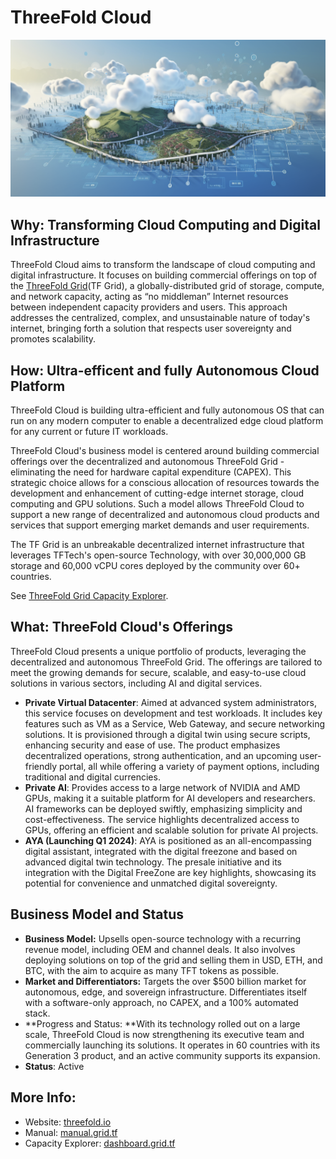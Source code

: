 # ThreeFold Cloud

![](img/threefold_cloud.png)

## Why: Transforming Cloud Computing and Digital Infrastructure

ThreeFold Cloud aims to transform the landscape of cloud computing and digital infrastructure. It focuses on building commercial offerings on top of the [ThreeFold Grid](https://dashboard.grid.tf/explorer/statistics)(TF Grid), a globally-distributed grid of storage, compute, and network capacity, acting as “no middleman” Internet resources between independent capacity providers and users. This approach addresses the centralized, complex, and unsustainable nature of today's internet, bringing forth a solution that respects user sovereignty and promotes scalability.

## How: Ultra-efficent and fully Autonomous Cloud Platform

ThreeFold Cloud is building ultra-efficient and fully autonomous OS that can run on any modern computer to enable a decentralized edge cloud platform for any current or future IT workloads.

ThreeFold Cloud's business model is centered around building commercial offerings over the decentralized and autonomous ThreeFold Grid - eliminating the need for hardware capital expenditure (CAPEX). This strategic choice allows for a conscious allocation of resources towards the development and enhancement of cutting-edge internet storage, cloud computing and GPU solutions. Such a model allows ThreeFold Cloud to support a new range of decentralized and autonomous cloud products and services that support emerging market demands and user requirements. 

The TF Grid is an unbreakable decentralized internet infrastructure that leverages TFTech's open-source Technology, with over 30,000,000 GB storage and 60,000 vCPU cores deployed by the community over 60+ countries. 

See [ThreeFold Grid Capacity Explorer]((https://dashboard.grid.tf/explorer/statistics)). 

## What: ThreeFold Cloud's Offerings

ThreeFold Cloud presents a unique portfolio of products, leveraging the decentralized and autonomous ThreeFold Grid. The offerings are tailored to meet the growing demands for secure, scalable, and easy-to-use cloud solutions in various sectors, including AI and digital services.

- **Private Virtual Datacenter**: Aimed at advanced system administrators, this service focuses on development and test workloads. It includes key features such as VM as a Service, Web Gateway, and secure networking solutions. It is provisioned through a digital twin using secure scripts, enhancing security and ease of use. The product emphasizes decentralized operations, strong authentication, and an upcoming user-friendly portal, all while offering a variety of payment options, including traditional and digital currencies.
- **Private AI**: Provides access to a large network of NVIDIA and AMD GPUs, making it a suitable platform for AI developers and researchers. AI frameworks can be deployed swiftly, emphasizing simplicity and cost-effectiveness. The service highlights decentralized access to GPUs, offering an efficient and scalable solution for private AI projects.
- **AYA (Launching Q1 2024)**: AYA is positioned as an all-encompassing digital assistant, integrated with the digital freezone and based on advanced digital twin technology. The presale initiative and its integration with the Digital FreeZone are key highlights, showcasing its potential for convenience and unmatched digital sovereignty.

## Business Model and Status  

- **Business Model:** Upsells open-source technology with a recurring revenue model, including OEM and channel deals. It also involves deploying solutions on top of the grid and selling them in USD, ETH, and BTC, with the aim to acquire as many TFT tokens as possible.
- **Market and Differentiators:** Targets the over $500 billion market for autonomous, edge, and sovereign infrastructure. Differentiates itself with a software-only approach, no CAPEX, and a 100% automated stack.
- **Progress and Status: **With its technology rolled out on a large scale, ThreeFold Cloud is now strengthening its executive team and commercially launching its solutions. It operates in 60 countries with its Generation 3 product, and an active community supports its expansion.
- **Status**: Active


## More Info:

- Website: [threefold.io](https://threefold.io)<br/>
- Manual: [manual.grid.tf](https://manual.grid.tf)<br/>
- Capacity Explorer: [dashboard.grid.tf](https://dashboard.grid.tf/explorer/statistics)

